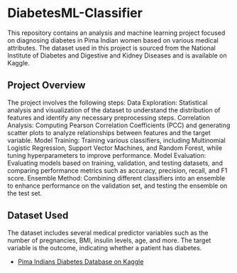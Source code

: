 # DiabetesML-Classifier
This repository contains an analysis and machine learning project focused on diagnosing diabetes in Pima Indian women based on various medical attributes. The dataset used in this project is sourced from the National Institute of Diabetes and Digestive and Kidney Diseases and is available on Kaggle.

## Project Overview
The project involves the following steps:
Data Exploration: Statistical analysis and visualization of the dataset to understand the distribution of features and identify any necessary preprocessing steps.
Correlation Analysis: Computing Pearson Correlation Coefficients (PCC) and generating scatter plots to analyze relationships between features and the target variable.
Model Training: Training various classifiers, including Multinomial Logistic Regression, Support Vector Machines, and Random Forest, while tuning hyperparameters to improve performance.
Model Evaluation: Evaluating models based on training, validation, and testing datasets, and comparing performance metrics such as accuracy, precision, recall, and F1 score.
Ensemble Method: Combining different classifiers into an ensemble to enhance performance on the validation set, and testing the ensemble on the test set.


## Dataset Used
The dataset includes several medical predictor variables such as the number of pregnancies, BMI, insulin levels, age, and more. The target variable is the outcome, indicating whether a patient has diabetes.

- [Pima Indians Diabetes Database on Kaggle](https://www.kaggle.com/datasets/uciml/pima-indians-diabetes-database)
